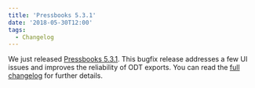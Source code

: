 ```yaml
---
title: 'Pressbooks 5.3.1'
date: '2018-05-30T12:00'
tags:
  - Changelog
---
```


We just released
[Pressbooks 5.3.1](https://github.com/pressbooks/pressbooks/releases/tag/5.3.1). This
bugfix release addresses a few UI issues and improves the reliability of ODT exports. You
can read the [full changelog](https://docs.pressbooks.org/changelog/pressbooks/#5-3-1) for
further details.
